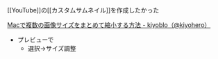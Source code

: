 
[[YouTube]]の[[カスタムサムネイル]]を作成したかった

[Macで複数の画像サイズをまとめて縮小する方法 - kiyoblo（@kiyohero）](http://kiyohero.hateblo.jp/entry/2013/02/13/223132)
- プレビューで
    - 選択→サイズ調整
